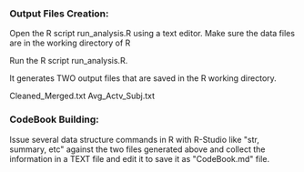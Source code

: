 ### Output Files Creation:

Open the R script run_analysis.R using a text editor.
Make sure the data files are in the working directory of R

Run the R script run_analysis.R. 

It generates TWO output files that are saved in the R working directory.

Cleaned_Merged.txt
Avg_Actv_Subj.txt

### CodeBook Building:

Issue several data structure commands in R with R-Studio like "str, summary, etc" 
against the two files generated above and collect the information in a
TEXT file and edit it to save it as "CodeBook.md" file.
